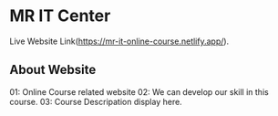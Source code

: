# MR IT Center 

Live Website Link(https://mr-it-online-course.netlify.app/).

## About Website

01: Online Course related website 
02: We can develop our skill in this course.
03: Course Descripation display here.
